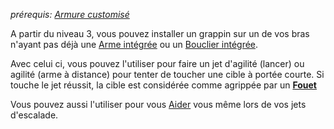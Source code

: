 *prérequis: [Armure customisé](Armure%20customisé.md)*

A partir du niveau 3, vous pouvez installer un grappin sur un de vos bras n'ayant pas déjà une [Arme intégrée](../../../../../../4.%20Equipement%20et%20items/Equipement%20personel/amélioration%20d'équipement.md#Arme%20intégrée) ou un [Bouclier intégrée](../../../../../../4.%20Equipement%20et%20items/Equipement%20personel/amélioration%20d'équipement.md#Bouclier%20intégrée).

Avec celui ci, vous pouvez l'utiliser pour faire un jet d'agilité (lancer) ou agilité (arme à distance) pour tenter de toucher une cible à portée courte.
Si touche le jet réussit, la cible est considérée comme agrippée par un [**Fouet**](../../../../../../4.%20Equipement%20et%20items/Equipement%20personel/Armes/Armes%20de%20mêlée.md#**Fouet**)

Vous pouvez aussi l'utiliser pour vous [Aider](../../../../../../1.Regles%20generales/1.Regles%20de%20jeu/1.Base/4.Combat.md#Aider) vous même lors de vos jets d'escalade.